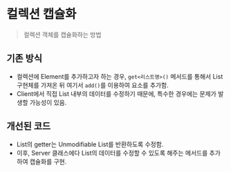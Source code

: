# 컬렉션 캡슐화
> 컬렉션 객체를 캡슐화하는 방법

## 기존 방식
 * 컬렉션에 Element를 추가하고자 하는 경우, `get<리스트명>()` 메서드를 통해서 List 구현체를 가져온 뒤 여기서 `add()`를 이용하여 요소를 추가함.
 * Client에서 직접 List 내부의 데이터를 수정하기 때문에, 특수한 경우에는 문제가 발생할 가능성이 있음.

## 개선된 코드
 * List의 getter는 Unmodifiable List를 반환하도록 수정함.
 * 이후, Server 클래스에다 List의 데이터를 수정할 수 있도록 해주는 메서드를 추가하여 캡슐화를 구현.